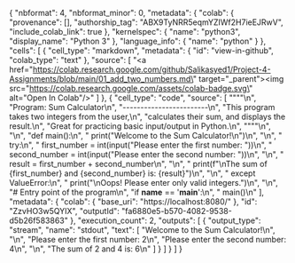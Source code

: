 {
  "nbformat": 4,
  "nbformat_minor": 0,
  "metadata": {
    "colab": {
      "provenance": [],
      "authorship_tag": "ABX9TyNRR5eqmYZIWf2H7ieEJRwV",
      "include_colab_link": true
    },
    "kernelspec": {
      "name": "python3",
      "display_name": "Python 3"
    },
    "language_info": {
      "name": "python"
    }
  },
  "cells": [
    {
      "cell_type": "markdown",
      "metadata": {
        "id": "view-in-github",
        "colab_type": "text"
      },
      "source": [
        "<a href=\"https://colab.research.google.com/github/Salikasyed1/Project-4-Assignments/blob/main/01_add_two_numbers.md\" target=\"_parent\"><img src=\"https://colab.research.google.com/assets/colab-badge.svg\" alt=\"Open In Colab\"/></a>"
      ]
    },
    {
      "cell_type": "code",
      "source": [
        "\"\"\"\n",
        "Program: Sum Calculator\n",
        "------------------------\n",
        "This program takes two integers from the user,\n",
        "calculates their sum, and displays the result.\n",
        "Great for practicing basic input/output in Python.\n",
        "\"\"\"\n",
        "\n",
        "def main():\n",
        "    print(\"Welcome to the Sum Calculator!\\n\")\n",
        "\n",
        "    try:\n",
        "        first_number = int(input(\"Please enter the first number: \"))\n",
        "        second_number = int(input(\"Please enter the second number: \"))\n",
        "\n",
        "        result = first_number + second_number\n",
        "\n",
        "        print(f\"\\nThe sum of {first_number} and {second_number} is: {result}\")\n",
        "\n",
        "    except ValueError:\n",
        "        print(\"\\nOops! Please enter only valid integers.\")\n",
        "\n",
        "# Entry point of the program\n",
        "if __name__ == '__main__':\n",
        "    main()\n"
      ],
      "metadata": {
        "colab": {
          "base_uri": "https://localhost:8080/"
        },
        "id": "ZzvHO3w5QYIX",
        "outputId": "fa6880e5-b570-4082-9538-d5b26f583863"
      },
      "execution_count": 2,
      "outputs": [
        {
          "output_type": "stream",
          "name": "stdout",
          "text": [
            "Welcome to the Sum Calculator!\n",
            "\n",
            "Please enter the first number: 2\n",
            "Please enter the second number: 4\n",
            "\n",
            "The sum of 2 and 4 is: 6\n"
          ]
        }
      ]
    }
  ]
}